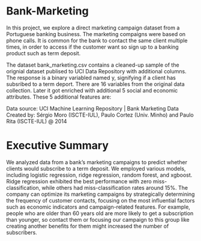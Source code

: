 # Bank-Marketing
In this project, we explore a direct marketing campaign dataset from a Portuguese banking business. The marketing compaigns were based on phone calls. It is common for the bank to contact the same client multiple times, in order to access if the customer want so sign up to a banking product such as term deposit.

The dataset bank_marketing.csv contains a cleaned-up sample of the orignial dataset publised to UCI Data Repository with additional columns. The response is a binary variabled named y, signifying if a client has subsribed to a term deport. There are 16 variables from the original data collection. Later it got enriched with additional 5 social and economic attributes. These 5 additional features are:

Data source: UCI Machine Learning Repository | Bank Marketing Data
Created by: Sérgio Moro (ISCTE-IUL), Paulo Cortez (Univ. Minho) and Paulo Rita (ISCTE-IUL) @ 2014

# Executive Summary

We analyzed data from a bank’s marketing campaigns to predict whether clients would subscribe to a term deposit. We employed various models, including logistic regression, ridge regression, random forest, and xgboost. Ridge regression exhibited the best performance with zero miss-classification, while others had miss-classification rates around 15%. The company can optimize its marketing campaigns by strategically determining the frequency of customer contacts, focusing on the most influential factors such as economic indicators and campaign-related features. For example, people who are older than 60 years old are more likely to get a subscription than younger, so contact them or focusing our campaign to this group like creating another benefits for them might increased the number of subscribers.


